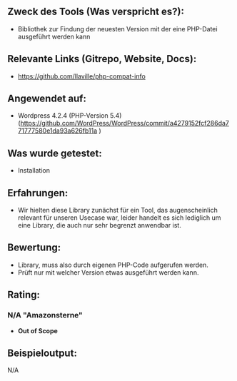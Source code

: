 <h2>Zweck des Tools (Was verspricht es?):</h2>
<ul>
  <li>Bibliothek zur Findung der neuesten Version mit der eine PHP-Datei ausgeführt werden kann</li>
</ul>
<h2>Relevante Links (Gitrepo, Website, Docs):</h2>
<ul>
  <li>
    <a href="https://github.com/llaville/php-compat-info">https://github.com/llaville/php-compat-info</a>
  </li>
</ul>
<h2>Angewendet auf:</h2>
<ul>
  <li>Wordpress 4.2.4 (PHP-Version 5.4) (<a href="https://github.com/WordPress/WordPress/commit/a4279152fcf286da771777580e1da93a626fb11a">https://github.com/WordPress/WordPress/commit/a4279152fcf286da771777580e1da93a626fb11a</a>
    <span>)</span>
  </li>
</ul>
<h2>Was wurde getestet:</h2>
<ul>
  <li>Installation</li>
</ul>
<h2>Erfahrungen:</h2>
<ul>
  <li>Wir hielten diese Library zunächst für ein Tool, das augenscheinlich relevant für unseren Usecase war, leider handelt es sich lediglich um eine Library, die auch nur sehr begrenzt anwendbar ist.</li>
</ul>
<h2>Bewertung:</h2>
<ul>
  <li>Library, muss also durch eigenen PHP-Code aufgerufen werden.</li>
  <li>Prüft nur mit welcher Version etwas ausgeführt werden kann.</li>
</ul>
<h2>Rating:</h2>
<h3>
  <strong>N/A "Amazonsterne"<br/>
  </strong>
</h3>
<ul>
  <li>
    <strong>Out of Scope</strong>
  </li>
</ul>
<h2>Beispieloutput:</h2>
<p>N/A
